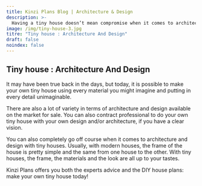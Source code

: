 ```yaml
---
title: Kinzi Plans Blog | Architecture & Design 
description: >-
  Having a tiny house doesn’t mean compromise when it comes to architecture and design. At Kinzi Plans, we understand that fully. We’re dedicated to offer you the best architecture and design tips and tricks on the market!
image: /img/tiny-house-3.jpg
titre: "Tiny house : Architecture And Design"
draft: false
noindex: false
---
```

## Tiny house : Architecture And Design
<!-- split -->
<!---
> "Having a tiny house doesn’t offer you the leisure of choosing your own design.” 
-->
It may have been true back in the days, but today, it is possible to make your own tiny house using every material you might imagine and putting in every detail unimaginable. 

There are also a lot of variety in terms of architecture and design available on the market for sale. You can also contract professional to do your own tiny house with your own design and/or architecture, if you have a clear vision. 

<!-- split -->
You can also completely go off course when it comes to architecture and design with tiny houses. Usually, with modern houses, the frame of the house is pretty simple and the same from one house to the other. With tiny houses, the frame, the materials and the look are all up to your tastes. 

Kinzi Plans offers you both the experts advice and the DIY house plans: make your own tiny house today! 
